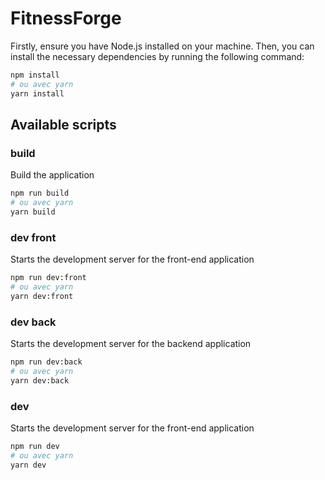 # FitnessForge

Firstly, ensure you have Node.js installed on your machine. Then, you can install the necessary dependencies by running the following command:
```bash
npm install
# ou avec yarn
yarn install
```
## Available scripts

### build
Build the application
```bash
npm run build
# ou avec yarn
yarn build
```

### dev front
Starts the development server for the front-end application
```bash
npm run dev:front
# ou avec yarn
yarn dev:front
```

### dev back
Starts the development server for the backend application
```bash
npm run dev:back
# ou avec yarn
yarn dev:back
```

### dev
Starts the development server for the front-end application
```bash
npm run dev
# ou avec yarn
yarn dev
```
